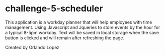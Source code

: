 # challenge-5-scheduler

This application is a workday planner that will help employees with time management. Using Javascript and Jqueries to store events by the hour for a typical 8-5pm workday. Text will be saved in local storage when the save button is clicked and will remain after refreshing the page. 

Created by Orlando Lopez
